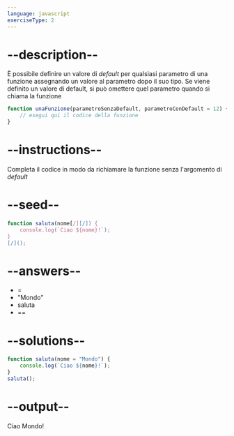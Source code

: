 ```yaml
---
language: javascript
exerciseType: 2
---
```


# --description--

È possibile definire un valore di _default_ per qualsiasi parametro di una funzione assegnando un valore al parametro dopo il suo tipo.
Se viene definito un valore di default, si può omettere quel parametro quando si chiama la funzione
```javascript
function unaFunzione(parametroSenzaDefault, parametroConDefault = 12) {
	// esegui qui il codice della funzione
}
```

# --instructions--

Completa il codice in modo da richiamare la funzione senza l'argomento di _default_

# --seed--

```javascript
function saluta(nome[/][/]) {
    console.log(`Ciao ${nome}!`);
}
[/]();
```

# --answers--

-  = 
- "Mondo"
- saluta
-  == 

# --solutions--

```javascript
function saluta(nome = "Mondo") {
    console.log(`Ciao ${nome}!`);
}
saluta();
```

# --output--

Ciao Mondo!
